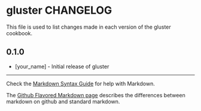 gluster CHANGELOG
=================

This file is used to list changes made in each version of the gluster cookbook.

0.1.0
-----
- [your_name] - Initial release of gluster

- - -
Check the [Markdown Syntax Guide](http://daringfireball.net/projects/markdown/syntax) for help with Markdown.

The [Github Flavored Markdown page](http://github.github.com/github-flavored-markdown/) describes the differences between markdown on github and standard markdown.
